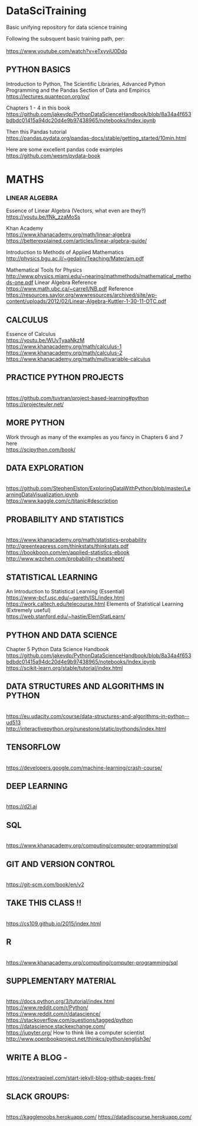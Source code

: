# DataSciTraining
Basic unifying repository for data science training

Following the subsquent basic training path, per:  
<br />https://www.youtube.com/watch?v=eTxyviU0Ddo

## PYTHON BASICS 

Introduction to Python, The Scientific Libraries, Advanced Python Programming and the Pandas Section of Data and Empirics 
<br />https://lectures.quantecon.org/py/ 

Chapters 1 - 4 in this book 
<br />https://github.com/jakevdp/PythonDataScienceHandbook/blob/8a34a4f653bdbdc01415a94dc20d4e9b97438965/notebooks/Index.ipynb 

Then this Pandas tutorial 
<br />https://pandas.pydata.org/pandas-docs/stable/getting_started/10min.html

Here are some excellent pandas code examples 
<br />https://github.com/wesm/pydata-book 

# MATHS 

### LINEAR ALGEBRA 
Essence of Linear Algebra (Vectors, what even are they?)
<br />https://youtu.be/fNk_zzaMoSs

Khan Academy 
<br />https://www.khanacademy.org/math/linear-algebra
<br />https://betterexplained.com/articles/linear-algebra-guide/

Introduction to Methods of Applied Mathematics 
<br />http://physics.bgu.ac.il/~gedalin/Teaching/Mater/am.pdf

Mathematical Tools for Physics 
<br />http://www.physics.miami.edu/~nearing/mathmethods/mathematical_methods-one.pdf
Linear Algebra Reference
<br />https://www.math.ubc.ca/~carrell/NB.pdf 
Reference
<br />https://resources.saylor.org/wwwresources/archived/site/wp-content/uploads/2012/02/Linear-Algebra-Kuttler-1-30-11-OTC.pdf

## CALCULUS 
Essence of Calculus 
<br />https://youtu.be/WUvTyaaNkzM
<br />https://www.khanacademy.org/math/calculus-1
<br />https://www.khanacademy.org/math/calculus-2
<br />https://www.khanacademy.org/math/multivariable-calculus


## PRACTICE PYTHON PROJECTS 
<br />https://github.com/tuvtran/project-based-learning#python
<br />https://projecteuler.net/ 

## MORE PYTHON 
Work through as many of the examples as you fancy in Chapters 6 and 7 here 
<br />https://scipython.com/book/ 

## DATA EXPLORATION 
<br />https://github.com/StephenElston/ExploringDataWithPython/blob/master/LearningDataVisualization.ipynb
<br />https://www.kaggle.com/c/titanic#description

## PROBABILITY AND STATISTICS 
<br />https://www.khanacademy.org/math/statistics-probability
<br />http://greenteapress.com/thinkstats/thinkstats.pdf
<br />https://bookboon.com/en/applied-statistics-ebook
<br />http://www.wzchen.com/probability-cheatsheet/

## STATISTICAL LEARNING 
An Introduction to Statistical Learning (Essential) 
<br />https://www-bcf.usc.edu/~gareth/ISL/index.html
<br />https://work.caltech.edu/telecourse.html 
Elements of Statistical Learning (Extremely useful) 
<br />https://web.stanford.edu/~hastie/ElemStatLearn/

## PYTHON AND DATA SCIENCE 
Chapter 5 Python Data Science Handbook 
<br />https://github.com/jakevdp/PythonDataScienceHandbook/blob/8a34a4f653bdbdc01415a94dc20d4e9b97438965/notebooks/Index.ipynb
<br />https://scikit-learn.org/stable/tutorial/index.html

## DATA STRUCTURES AND ALGORITHMS IN PYTHON
<br />https://eu.udacity.com/course/data-structures-and-algorithms-in-python--ud513
<br />http://interactivepython.org/runestone/static/pythonds/index.html

## TENSORFLOW 
<br />https://developers.google.com/machine-learning/crash-course/

## DEEP LEARNING
<br />https://d2l.ai

## SQL 
<br />https://www.khanacademy.org/computing/computer-programming/sql

## GIT AND VERSION CONTROL 
<br />https://git-scm.com/book/en/v2 

## TAKE THIS CLASS !!
<br />https://cs109.github.io/2015/index.html 

## R 
<br />https://www.khanacademy.org/computing/computer-programming/sql

## SUPPLEMENTARY MATERIAL 
<br />https://docs.python.org/3/tutorial/index.html
<br />https://www.reddit.com/r/Python/ 
<br />https://www.reddit.com/r/datascience/ 
<br />https://stackoverflow.com/questions/tagged/python
<br />https://datascience.stackexchange.com/ 
<br />https://jupyter.org/ 
How to think like a computer scientist 
<br />http://www.openbookproject.net/thinkcs/python/english3e/

## WRITE A BLOG - 
<br />https://onextrapixel.com/start-jekyll-blog-github-pages-free/

## SLACK GROUPS: 
<br />https://kagglenoobs.herokuapp.com/ https://datadiscourse.herokuapp.com/

